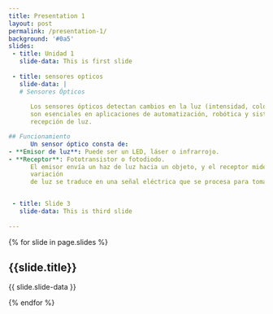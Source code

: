 ```yaml
---
title: Presentation 1
layout: post
permalink: /presentation-1/
background: '#0a5'
slides:
 - title: Unidad 1
   slide-data: This is first slide
     
 - title: sensores opticos
   slide-data: |
   # Sensores Ópticos
   
      Los sensores ópticos detectan cambios en la luz (intensidad, color o posición) para generar una señal de salida. Estos dispositivos 
      son esenciales en aplicaciones de automatización, robótica y sistemas de seguridad. El funcionamiento se basa en la emisión y 
      recepción de luz.

## Funcionamiento
      Un sensor óptico consta de:
- **Emisor de luz**: Puede ser un LED, láser o infrarrojo.
- **Receptor**: Fototransistor o fotodiodo.
      El emisor envía un haz de luz hacia un objeto, y el receptor mide la cantidad de luz reflejada, interrumpida o absorbida. La 
      variación 
      de luz se traduce en una señal eléctrica que se procesa para tomar decisiones automáticas.


 - title: Slide 3
   slide-data: This is third slide
  
---
```


{% for slide in page.slides %}
                    
<section data-background="{% if slide.background %}{{slide.background}}{% else %}{{page.background}}{% endif %}"><h1>{{slide.title}}</h1>{{ slide.slide-data }}</section>
                    
{% endfor %}
    

